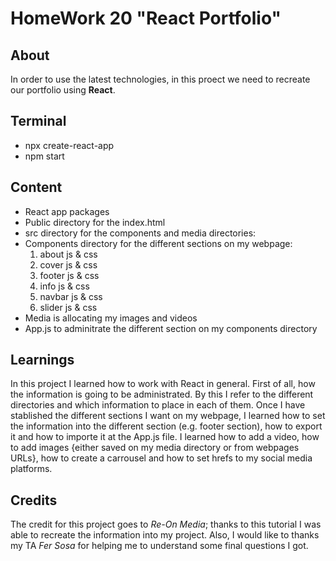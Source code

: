 # HomeWork 20 "React Portfolio"

## About
In order to use the latest technologies, in this proect we need to recreate our portfolio using **React**.

## Terminal
- npx create-react-app
- npm start

## Content
- React app packages
- Public directory for the index.html
- src directory for the components and media directories:
- Components directory for the different sections on my webpage:
    1. about js & css
    1. cover js & css
    1. footer js & css
    1. info js & css
    1. navbar js & css
    1. slider js & css
- Media is allocating my images and videos
- App.js to adminitrate the different section on my components directory

## Learnings
In this project I learned how to work with React in general.
First of all, how the information is going to be administrated. By this I refer to the different directories and which information to place in each of them.
Once I have stablished the different sections I want on my webpage, I learned how to set the information into the different section (e.g. footer section), how to export it and how to importe it at the App.js file.
I learned how to add a video, how to add images {either saved on my media directory or from webpages URLs}, how to create a carrousel and how to set hrefs to my social media platforms.

## Credits
The credit for this project goes to <cite>Re-On Media</cite>; thanks to this tutorial I was able to recreate the information into my project.
Also, I would like to thanks my TA <cite>Fer Sosa</cite> for helping me to understand some final questions I got.